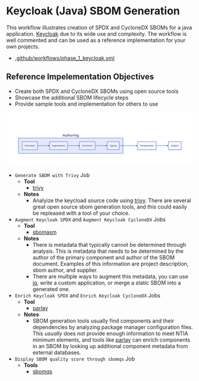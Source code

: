 # Keycloak (Java) SBOM Generation

This workflow illustrates creation of SPDX and CycloneDX SBOMs for a java application. [Keycloak](https://github.com/keycloak/keycloak) due to its wide use and complexity. The workflow is well commented and can be used as a reference implementation for your own projects.

- [.github/workflows/phase_1_keycloak.yml](.github/workflows/phase_1_keycloak.yml)

## Reference Impelementation Objectives

- Create both SPDX and CycloneDX SBOMs using open source tools
- Showcase the additional SBOM lifecycle steps
- Provide sample tools and implementation for others to use

![SBOM Lifecycle](../../assets/lifecycle.svg)


- `Generate SBOM with Trivy` Job
  - __Tool__
    - [trivy](https://github.com/aquasecurity/trivy)
  - __Notes__
    - Analyize the keycload source code using [trivy](https://github.com/aquasecurity/trivy). There are several great open source sbom generation tools, and this could easily be repleased with a tool of your choice.
- `Augment Keycloak SPDX` and `Augment Keycloak CycloneDX` Jobs
  - __Tool__
    - [sbomasm](https://github.com/interlynk-io/sbomasm)
  - __Notes__
    - There is metadata that typically cannot be determined through analysis. This is metadata that needs to be determined by the author of the primary component and author of the SBOM document. Examples of this information are project description, sbom author, and supplier.
    - There are multiple ways to augment this metadata, you can use [jq](https://jqlang.github.io/jq/), write a custom application, or merge a static SBOM into a generated one.
- `Enrich Keycloak SPDX` and `Enrich Keycloak CycloneDX` Jobs
  - __Tool__
    - [parlay](https://github.com/snyk/parlay)
  - __Notes__
    - SBOM generation tools usually find components and their dependencies by analyzing package manager configuration files. This _usually_ does not provide enough information to meet NTIA minimum elements, and tools like [parlay](https://github.com/snyk/parlay) can enrich components in an SBOM by looking up additional component metadata from external databases.
- `Display SBOM quality score through sbomqs` Job
  - __Tools__
    - [sbomqs](https://github.com/interlynk-io/sbomqs)

